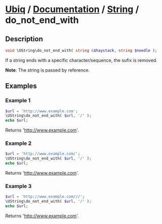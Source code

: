 [Ubiq](https://github.com/Pixel418/Ubiq#readme) / [Documentation](../index.md#readme) / [String](../index.md#string) / do_not_end_with
======


Description
-------- 

```php
void \UString\do_not_end_with( string &$haystack, string $needle );
```

If a string ends with a specific character/sequence, the sufix is removed.

**Note**: The string is passed by reference.



Examples
--------

### Example 1

```php
$url = 'http://www.example.com';
\UString\do_not_end_with( $url, '/' );
echo $url;
```
Returns 'http://www.example.com'.

### Example 2

```php
$url = 'http://www.example.com/';
\UString\do_not_end_with( $url, '/' );
echo $url;
```
Returns 'http://www.example.com'.

### Example 3

```php
$url = 'http://www.example.com///';
\UString\do_not_end_with( $url, '/' );
echo $url;
```
Returns 'http://www.example.com'.
